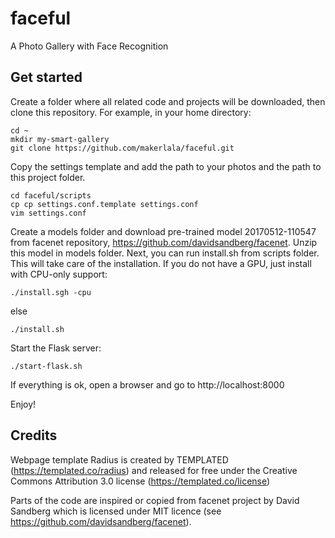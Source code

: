 # faceful
A Photo Gallery with Face Recognition

## Get started

Create a folder where all related code and projects will be downloaded, then clone this repository. For example, in your home directory:
```
cd ~
mkdir my-smart-gallery
git clone https://github.com/makerlala/faceful.git
```
Copy the settings template and add the path to your photos and the path to this project folder.
```
cd faceful/scripts
cp cp settings.conf.template settings.conf
vim settings.conf
```

Create a models folder and download pre-trained model 20170512-110547 from facenet repository, https://github.com/davidsandberg/facenet. 
Unzip this model in models folder. Next, you can run install.sh from scripts folder. This will take care of the installation. If you do not 
have a GPU, just install with CPU-only support:
```
./install.sgh -cpu
```
else
```
./install.sh
```

Start the Flask server:
```
./start-flask.sh
```

If everything is ok, open a browser and go to http://localhost:8000

Enjoy!

## Credits
Webpage template Radius is created by TEMPLATED (https://templated.co/radius) and released for free under the Creative Commons Attribution 3.0 license (https://templated.co/license)

Parts of the code are inspired or copied from facenet project  by David Sandberg which is licensed under MIT licence (see https://github.com/davidsandberg/facenet).
